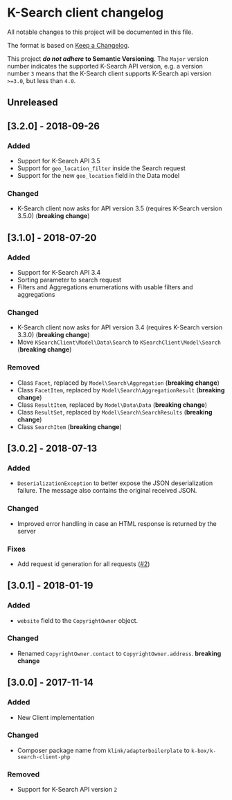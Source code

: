 # K-Search client changelog

All notable changes to this project will be documented in this file.

The format is based on [Keep a Changelog](http://keepachangelog.com/en/0.3.0/).

This project **_do not adhere_ to Semantic Versioning**. The `Major` version number 
indicates the supported K-Search API version, e.g. a version number `3` means that
the K-Search client supports K-Search api version `>=3.0`, but less than `4.0`.

## Unreleased

## [3.2.0] - 2018-09-26

### Added

- Support for K-Search API 3.5
 - Support for `geo_location_filter` inside the Search request
 - Support for the new `geo_location` field in the Data model

### Changed

- K-Search client now asks for API version 3.5 (requires K-Search version 3.5.0) (**breaking change**)

## [3.1.0] - 2018-07-20

### Added

- Support for K-Search API 3.4
- Sorting parameter to search request
- Filters and Aggregations enumerations with usable filters and aggregations

### Changed

- K-Search client now asks for API version 3.4 (requires K-Search version 3.3.0) (**breaking change**)
- Move `KSearchClient\Model\Data\Search` to `KSearchClient\Model\Search` (**breaking change**)

### Removed

- Class `Facet`, replaced by `Model\Search\Aggregation` (**breaking change**)
- Class `FacetItem`, replaced by `Model\Search\AggregationResult` (**breaking change**)
- Class `ResultItem`, replaced by `Model\Data\Data` (**breaking change**)
- Class `ResultSet`, replaced by `Model\Search\SearchResults` (**breaking change**)
- Class `SearchItem` (**breaking change**)

## [3.0.2] - 2018-07-13

### Added

- `DeserializationException` to better expose the JSON deserialization failure.
  The message also contains the original received JSON.

### Changed

- Improved error handling in case an HTML response is returned by the server

### Fixes

- Add request id generation for all requests ([#2](https://github.com/k-box/k-search-client-php/pull/2))

## [3.0.1] - 2018-01-19

### Added

- `website` field to the `CopyrightOwner` object.

### Changed

- Renamed `CopyrightOwner.contact` to  `CopyrightOwner.address`. **breaking change**

## [3.0.0] - 2017-11-14

### Added

- New Client implementation

### Changed

- Composer package name from `klink/adapterboilerplate` to `k-box/k-search-client-php`

### Removed

- Support for K-Search API version `2`
